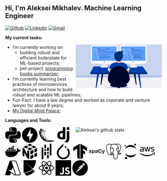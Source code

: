 <!-- Your title -->
## Hi, I'm Aleksei Mikhalev. Machine Learning Engineer

<!-- Your badges
You can use the website to generate badges: https://shields.io/
-->

[![Github](https://img.shields.io/badge/-Github-000?style=flat&logo=Github&logoColor=white)](https://github.com/AlekseiMikhalev)
[![Linkedin](https://img.shields.io/badge/-LinkedIn-blue?style=flat&logo=Linkedin&logoColor=white)](https://www.linkedin.com/in/aleksmihalev/)
[![Gmail](https://img.shields.io/badge/-Gmail-c14438?style=flat&logo=Gmail&logoColor=white)](mailto:mikhalev.aleksei1@gmail.com)


<!-- Talking about you -->
**My current tasks:**

<!-- Any image aligned to the right. Beware the width -->
<img width="55%" align="right" alt="Github" src="https://github.com/AlekseiMikhalev/AlekseiMikhalev/blob/main/sources/logo2.webp" />

- I’m currently working on:
  - building robust and efficient boilerplate for ML-based projects;
  - pet-project: [programming books summarizer](https://github.com/AlekseiMikhalev/programming-books-summarizer);
- I’m currently learning best practices of microservices architecture and how to build robust and scalable ML pipelines; 
- Fun-Fact: I have a law degree and worked as coporate and venture lawyer for about 8 years;
- [My Digital Mind Palace](https://alekseimikhalev.github.io/mind-palace);

**Languages and Tools:** 

<!-- Your github readme stats
You can use this api: https://github.com/anuraghazra/github-readme-stats
-->
<p>
  <a href="https://github.com/AlekseiMikhalev">
    <img width="55%" align="right" alt="Aleksei's github stats" src="https://github-readme-stats.vercel.app/api?username=AlekseiMikhalev&show_icons=true&hide_border=true&include_all_commits=true&count_private=true&hide_title=true" />
  </a>

  <!-- Your languages and tools. Be careful with the alignment. 
  You can use this sites to get logos: https://www.vectorlogo.zone or https://simpleicons.org/
  -->
  <code><img width="50px" src="https://github.com/AlekseiMikhalev/AlekseiMikhalev/blob/main/sources/python.svg"></code>
  <code><img width="50px" src="https://github.com/AlekseiMikhalev/AlekseiMikhalev/blob/main/sources/fastapi.svg"></code>
  <code><img width="50px" src="https://github.com/AlekseiMikhalev/AlekseiMikhalev/blob/main/sources/flask.svg"></code>
  <code><img width="50px" src="https://github.com/AlekseiMikhalev/AlekseiMikhalev/blob/main/sources/django.svg"></code>
  <code><img width="50px" src="https://github.com/AlekseiMikhalev/AlekseiMikhalev/blob/main/sources/docker.svg"></code>
  <code><img width="50px" src="https://github.com/AlekseiMikhalev/AlekseiMikhalev/blob/main/sources/numpy.svg"></code>
  <code><img width="50px" src="https://github.com/AlekseiMikhalev/AlekseiMikhalev/blob/main/sources/pandas.svg"></code>
  <code><img width="50px" src="https://github.com/AlekseiMikhalev/AlekseiMikhalev/blob/main/sources/pytorch.svg"></code>
  <code><img width="50px" src="https://github.com/AlekseiMikhalev/AlekseiMikhalev/blob/main/sources/tensorflow.svg"></code>
  <code><img width="50px" src="https://github.com/AlekseiMikhalev/AlekseiMikhalev/blob/main/sources/spacy.svg"></code>
  <code><img width="50px" src="https://github.com/AlekseiMikhalev/AlekseiMikhalev/blob/main/sources/postgresql.svg"></code>
  <code><img width="50px" src="https://github.com/AlekseiMikhalev/AlekseiMikhalev/blob/main/sources/jupyter.svg"></code>
  <code><img width="50px" src="https://github.com/AlekseiMikhalev/AlekseiMikhalev/blob/main/sources/amazonaws.svg"></code>
  <code><img width="50px" src="https://github.com/AlekseiMikhalev/AlekseiMikhalev/blob/main/sources/microsoftazure.svg"></code>
  <code><img width="50px" src="https://github.com/AlekseiMikhalev/AlekseiMikhalev/blob/main/sources/poetry.svg"></code>
  <code><img width="50px" src="https://github.com/AlekseiMikhalev/AlekseiMikhalev/blob/main/sources/react.svg"></code>
  <code><img width="50px" src="https://github.com/AlekseiMikhalev/AlekseiMikhalev/blob/main/sources/javascript.svg"></code>
  <code><img width="50px" src="https://github.com/AlekseiMikhalev/AlekseiMikhalev/blob/main/sources/postman.svg"></code>
</p>
